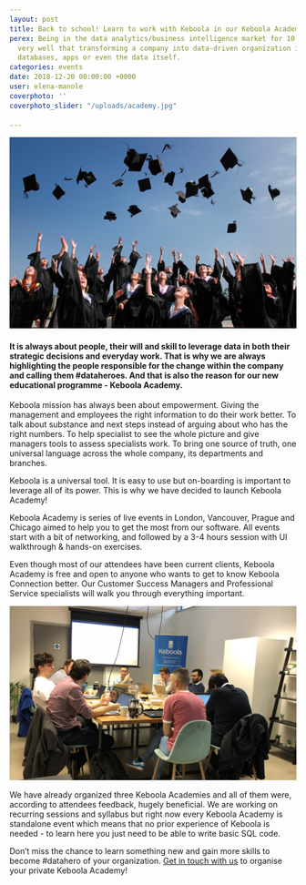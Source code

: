 ```yaml
---
layout: post
title: Back to school! Learn to work with Keboola in our Keboola Academy!
perex: Being in the data analytics/business intelligence market for 10 years, we know
  very well that transforming a company into data-driven organization is not about
  databases, apps or even the data itself.
categories: events
date: 2018-12-20 00:00:00 +0000
user: elena-manole
coverphoto: ''
coverphoto_slider: "/uploads/academy.jpg"

---
```

![](/uploads/w67mHhdJo6BqfcWw2dAgBedIAZ2Z7-ijJLnapEV5Thb8FSRmUCSEfqpJhoEXnc8TMqovvvJ-L0FOHH4J7EaGcu0y-hY0BxxuI3RhXlkrMN989NgU2SpKIREMMOGMNq3G5R980TLb.jpeg)

#### **It is always about people, their will and skill to leverage data in both their strategic decisions and everyday work. That is why we are always highlighting the people responsible for the change within the company and calling them #dataheroes. And that is also the reason for our new educational programme - Keboola Academy.**

Keboola mission has always been about empowerment. Giving the management and employees the right information to do their work better. To talk about substance and next steps instead of arguing about who has the right numbers. To help specialist to see the whole picture and give managers tools to assess specialists work. To bring one source of truth, one universal language across the whole company, its departments and branches.

Keboola is a universal tool. It is easy to use but on-boarding is important to leverage all of its power. This is why we have decided to launch Keboola Academy!

Keboola Academy is series of live events in London, Vancouver, Prague and Chicago aimed to help you to get the most from our software. All events start with a bit of networking, and followed by a 3-4 hours session with UI walkthrough & hands-on exercises.

Even though most of our attendees have been current clients, Keboola Academy is free and open to anyone who wants to get to know Keboola Connection better. Our Customer Success Managers and Professional Service specialists will walk you through everything important.

![](/uploads/JKt0nUHgE5G39Ffs9vSUNW0-qZ2WSm39L2LyBH_S6PNH8cXyBya2KiSZYWeaMyS9nQSet0JN5bNupIpXI-jL6iOXxIYf0Zp8FHfkeryBjEo-43k7nUuosnXL0JedhfQjPZXRxPZ8.png)

We have already organized three Keboola Academies and all of them were, according to attendees feedback, hugely beneficial. We are working on recurring sessions and syllabus but right now every Keboola Academy is standalone event which means that no prior experience of Keboola is needed - to learn here you just need to be able to write basic SQL code.

Don’t miss the chance to learn something new and gain more skills to become #datahero of your organization. [Get in touch with us](contactus@keboola.com) to organise your private Keboola Academy!